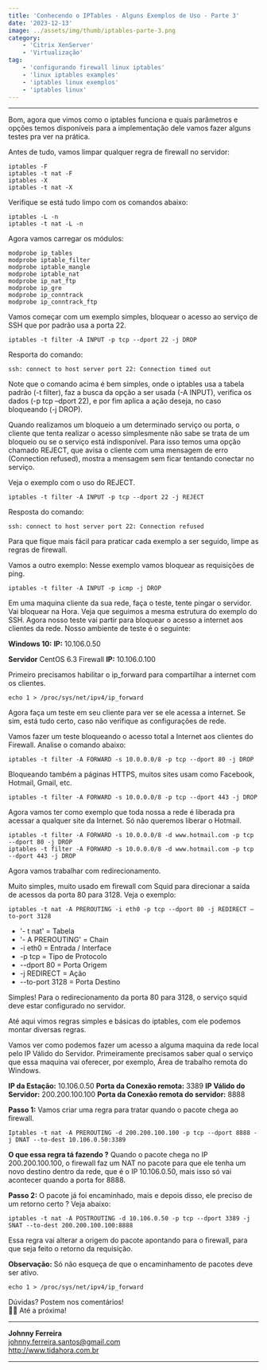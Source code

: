 ```yaml
---
title: 'Conhecendo o IPTables - Alguns Exemplos de Uso - Parte 3'
date: '2023-12-13'
image: ../assets/img/thumb/iptables-parte-3.png
category:
    - 'Citrix XenServer'
    - 'Virtualização'
tag:
    - 'configurando firewall linux iptables'
    - 'linux iptables examples'
    - 'iptables linux exemplos'
    - 'iptables linux'
---
```



- - - - - -


Bom, agora que vimos como o iptables funciona e quais parâmetros e opções temos disponíveis para a implementação dele vamos fazer alguns testes pra ver na prática.

Antes de tudo, vamos limpar qualquer regra de firewall no servidor:

```
iptables -F
iptables -t nat -F
iptables -X
iptables -t nat -X
```

Verifique se está tudo limpo com os comandos abaixo:

```
iptables -L -n
iptables -t nat -L -n
```

Agora vamos carregar os módulos:

```
modprobe ip_tables
modprobe iptable_filter
modprobe iptable_mangle
modprobe iptable_nat
modprobe ip_nat_ftp
modprobe ip_gre
modprobe ip_conntrack
modprobe ip_conntrack_ftp
```

Vamos começar com um exemplo simples, bloquear o acesso ao serviço de SSH que por padrão usa a porta 22.

```
iptables -t filter -A INPUT -p tcp --dport 22 -j DROP
```

Resporta do comando: 
```
ssh: connect to host server port 22: Connection timed out
```

Note que o comando acima é bem simples, onde o iptables usa a tabela padrão (-t filter), faz a busca da opção a ser usada (-A INPUT), verifica os dados (-p tcp –dport 22), e por fim aplica a ação deseja, no caso bloqueando (-j DROP).

Quando realizamos um bloqueio a um determinado serviço ou porta, o cliente que tenta realizar o acesso simplesmente não sabe se trata de um bloqueio ou se o serviço está indisponível.
Para isso temos uma opção chamado REJECT, que avisa o cliente com uma mensagem de erro (Connection refused), mostra a mensagem sem ficar tentando conectar no serviço.

Veja o exemplo com o uso do REJECT.

```
iptables -t filter -A INPUT -p tcp --dport 22 -j REJECT
```

Resposta do comando: 

```
ssh: connect to host server port 22: Connection refused
```

Para que fique mais fácil para praticar cada exemplo a ser seguido, limpe as regras de firewall.

Vamos a outro exemplo: 
Nesse exemplo vamos bloquear as requisições de ping.

```
iptables -t filter -A INPUT -p icmp -j DROP
```

Em uma maquina cliente da sua rede, faça o teste, tente pingar o servidor. 
Vai bloquear na Hora. 
Veja que seguimos a mesma estrutura do exemplo do SSH.
Agora nosso teste vai partir para bloquear o acesso a internet aos clientes da rede.
Nosso ambiente de teste é o seguinte:

**Windows 10:**
**IP:** 10.106.0.50

**Servidor** CentOS 6.3 Firewall
**IP:** 10.106.0.100

Primeiro precisamos habilitar o ip_forward para compartilhar a internet com os clientes.

```
echo 1 > /proc/sys/net/ipv4/ip_forward
```

Agora faça um teste em seu cliente para ver se ele acessa a internet.
Se sim, está tudo certo, caso não verifique as configurações de rede.

Vamos fazer um teste bloqueando o acesso total a Internet aos clientes do Firewall.
Analise o comando abaixo:

```
iptables -t filter -A FORWARD -s 10.0.0.0/8 -p tcp --dport 80 -j DROP
```

Bloqueando também a páginas HTTPS, muitos sites usam como Facebook, Hotmail, Gmail, etc.

```
iptables -t filter -A FORWARD -s 10.0.0.0/8 -p tcp --dport 443 -j DROP
```

Agora vamos ter como exemplo que toda nossa a rede é liberada pra acessar a qualquer site da Internet.
Só não queremos liberar o Hotmail.

```
iptables -t filter -A FORWARD -s 10.0.0.0/8 -d www.hotmail.com -p tcp --dport 80 -j DROP
iptables -t filter -A FORWARD -s 10.0.0.0/8 -d www.hotmail.com -p tcp --dport 443 -j DROP
```

Agora vamos trabalhar com redirecionamento.

Muito simples, muito usado em firewall com Squid para direcionar a saída de acessos da porta 80 para 3128.
Veja o exemplo:

```
iptables -t nat -A PREROUTING -i eth0 -p tcp --dport 80 -j REDIRECT –to-port 3128
```

  * '- t nat' = Tabela
  * '- A PREROUTING' = Chain
  * -i eth0 = Entrada / Interface
  * -p tcp = Tipo de Protocolo
  * --dport 80 = Porta Origem
  * -j REDIRECT = Ação 
  * --to-port 3128 = Porta Destino

Simples!
Para o redirecionamento da porta 80 para 3128, o serviço squid deve estar configurado no servidor.

Até aqui vimos regras simples e básicas do iptables, com ele podemos montar diversas regras.

Vamos ver como podemos fazer um acesso a alguma maquina da rede local pelo IP Válido do Servidor.
Primeiramente precisamos saber qual o serviço que essa maquina vai oferecer, por exemplo, Área de trabalho remota do Windows.

**IP da Estação:** 10.106.0.50
**Porta da Conexão remota:** 3389
**IP Válido do Servidor:** 200.200.100.100
**Porta da Conexão remota do servidor:** 8888

**Passo 1:**
Vamos criar uma regra para tratar quando o pacote chega ao firewall.

```
Iptables -t nat -A PREROUTING -d 200.200.100.100 -p tcp --dport 8888 -j DNAT --to-dest 10.106.0.50:3389
```

**O que essa regra tá fazendo ?**
Quando o pacote chega no IP 200.200.100.100, o firewall faz um NAT no pacote para que ele tenha um novo destino dentro da rede, que é o IP 10.106.0.50, mais isso só vai acontecer quando a porta for 8888.

**Passo 2:**
O pacote já foi encaminhado, mais e depois disso, ele preciso de um retorno certo ?
Veja abaixo:

```
iptables -t nat -A POSTROUTING -d 10.106.0.50 -p tcp --dport 3389 -j SNAT --to-dest 200.200.100.100:8888
```

Essa regra vai alterar a origem do pacote apontando para o firewall, para que seja feito o retorno da requisição.

**Observação:** Só não esqueça de que o encaminhamento de pacotes deve ser ativo.

```
echo 1 > /proc/sys/net/ipv4/ip_forward
```


Dúvidas? Postem nos comentários!  
👋🏼 Até a próxima!

- - - - - -


**Johnny Ferreira**  
<johnny.ferreira.santos@gmail.com>  
<http://www.tidahora.com.br>

- - - - - -